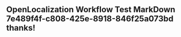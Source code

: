 <properties
ms.topic="hero-topic1"
ms.test1="hero-topic"
ms.test2="test"/>

## OpenLocalization Workflow Test MarkDown 7e489f4f-c808-425e-8918-846f25a073bd thanks!
